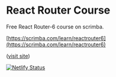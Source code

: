 # React Router Course

Free React Router-6 course on scrimba.

[https://scrimba.com/learn/reactrouter6](https://scrimba.com/learn/reactrouter6)

([visit site](https://wzh-reactrouter-vanlife.netlify.app))

[![Netlify Status](https://api.netlify.com/api/v1/badges/8d1273ff-f733-420b-9a45-f7c5d0a4dd77/deploy-status)](https://app.netlify.com/sites/wzh-reactrouter-vanlife/deploys)
